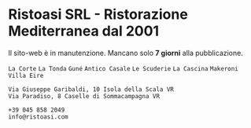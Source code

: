 # Ristoasi SRL - Ristorazione Mediterranea dal 2001

Il sito-web è in manutenzione. Mancano solo **7 giorni** alla pubblicazione.


```La Corte```
```La Tonda```
```Guné```
```Antico Casale```
```Le Scuderie```
```La Cascina```
```Makeroni```
```Villa Eire```

```
Via Giuseppe Garibaldi, 10 Isola della Scala VR
Via Paradiso, 8 Caselle di Sommacampagna VR
```

```
+39 045 858 2049
info@ristoasi.com
```
